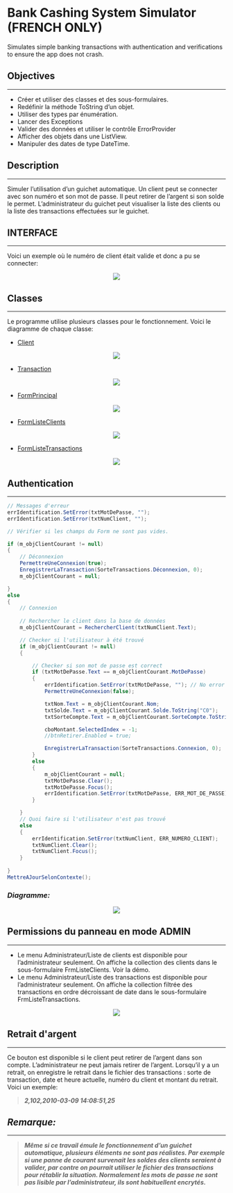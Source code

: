 # Bank Cashing System Simulator (FRENCH ONLY)

Simulates simple banking transactions with authentication and verifications to ensure the app does not crash.

## Objectives 

---
*	Créer et utiliser des classes et des sous-formulaires. 
*	Redéfinir la méthode ToString d’un objet.
*	Utiliser des types par énumération. 
*	Lancer des Exceptions
*	Valider des données et utiliser le contrôle ErrorProvider
*	Afficher des objets dans une ListView. 
*	Manipuler des dates de type DateTime.


## Description

---

Simuler l’utilisation d’un guichet automatique. Un client peut se connecter avec son numéro et son mot de passe. Il peut retirer de l’argent si son solde le permet. L’administrateur du guichet peut visualiser la liste des clients ou la liste des transactions effectuées sur le guichet.


## INTERFACE 

---

Voici un exemple où le numéro de client était valide et donc a pu se connecter:


<p align="center">
  <img src="./Imgs/Demo.png" />
</p>


## Classes

---
Le programme utilise plusieurs classes pour le fonctionnement. Voici le diagramme de chaque classe:

* [Client](./AppGuichet/Client.cs)
<p align="center">
  <img src="./Imgs/ClientClasse.png" />
</p>

* [Transaction](./AppGuichet/Transaction.cs)
<p align="center">
  <img src="./Imgs/TransactionClasse.png" />
</p>

* [FormPrincipal](./AppGuichet/FrmPrincipal.cs)
<p align="center">
  <img src="./Imgs/MainForm.png" />
</p>

* [FormListeClients](./AppGuichet/FrmListeClients.cs)
<p align="center">
  <img src="./Imgs/FormListeClients.png" />
</p>

* [FormListeTransactions](./AppGuichet/FrmListeTransactions.cs)
<p align="center">
  <img src="./Imgs/FormListeTransactions.png" />
</p>

##  Authentication

---

```csharp
// Messages d'erreur
errIdentification.SetError(txtMotDePasse, "");
errIdentification.SetError(txtNumClient, "");

// Vérifier si les champs du Form ne sont pas vides.

if (m_objClientCourant != null)
{
    // Déconnexion
    PermettreUneConnexion(true);
    EnregistrerLaTransaction(SorteTransactions.Déconnexion, 0);
    m_objClientCourant = null;

}
else
{
    // Connexion
    
    // Rechercher le client dans la base de données
    m_objClientCourant = RechercherClient(txtNumClient.Text);

    // Checker si l'utilisateur à été trouvé
    if (m_objClientCourant != null)
    {

        // Checker si son mot de passe est correct
        if (txtMotDePasse.Text == m_objClientCourant.MotDePasse)
        {
            errIdentification.SetError(txtMotDePasse, ""); // No error
            PermettreUneConnexion(false);

            txtNom.Text = m_objClientCourant.Nom;
            txtSolde.Text = m_objClientCourant.Solde.ToString("C0");
            txtSorteCompte.Text = m_objClientCourant.SorteCompte.ToString();

            cboMontant.SelectedIndex = -1;
            //btnRetirer.Enabled = true;

            EnregistrerLaTransaction(SorteTransactions.Connexion, 0);
        }
        else
        {
            m_objClientCourant = null;
            txtMotDePasse.Clear();
            txtMotDePasse.Focus();
            errIdentification.SetError(txtMotDePasse, ERR_MOT_DE_PASSE);
        }

    }
    // Quoi faire si l'utilisateur n'est pas trouvé
    else 
    {
        errIdentification.SetError(txtNumClient, ERR_NUMERO_CLIENT);
        txtNumClient.Clear();
        txtNumClient.Focus();
    } 
        
}
MettreAJourSelonContexte();
```

### ***Diagramme:***

<p align="center">
  <img src="./Imgs/LogInDiagram.png" />
</p>




## Permissions du panneau en mode ADMIN

---

* Le menu Administrateur/Liste de clients est disponible pour l’administrateur seulement. On affiche la collection des clients dans le sous-formulaire FrmListeClients. Voir la démo.
* Le menu Administrateur/Liste des transactions est disponible pour l’administrateur seulement. On affiche la collection filtrée des transactions en ordre décroissant de date dans le sous-formulaire FrmListeTransactions.



<p align="center">
  <img src="./Imgs/Demo.png" />
</p>


## Retrait d'argent
 
 ---

 Ce bouton est disponible si le client peut retirer de l’argent dans son compte. L’administrateur ne peut jamais retirer de l’argent. Lorsqu’il y a un retrait, on enregistre le retrait dans le fichier des transactions : sorte de transaction, date et heure actuelle, numéro du client et montant du retrait.
 Voici un exemple:
 
> ***2,102,2010-03-09 14:08:51,25***




## *Remarque:* 

---

 > ***Même si ce travail émule le fonctionnement d’un guichet automatique, plusieurs éléments ne sont pas réalistes. Par exemple si une panne de courant survenait les soldes des clients seraient à valider, par contre on pourrait utiliser le fichier des transactions pour rétablir la situation. Normalement les mots de passe ne sont pas lisible par l’administrateur, ils sont habituellent encrytés.***













